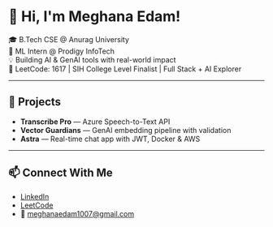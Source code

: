  # 👋 Hi, I'm Meghana Edam!  
   
🎓 B.Tech CSE @ Anurag University     
🧠 ML Intern @ Prodigy InfoTech   
💡 Building AI & GenAI tools with real-world impact    
🎯 LeetCode: 1617 | SIH College Level Finalist | Full Stack + AI Explorer 
   
---

## 🚀 Projects
- **Transcribe Pro** — Azure Speech-to-Text API  
- **Vector Guardians** — GenAI embedding pipeline with validation  
- **Astra** — Real-time chat app with JWT, Docker & AWS

---

## 📫 Connect With Me
- [LinkedIn](https://linkedin.com/in/meghana-edam-849b11300)  
- [LeetCode](https://leetcode.com/Meghsedam/)  
- 📧 meghanaedam1007@gmail.com
